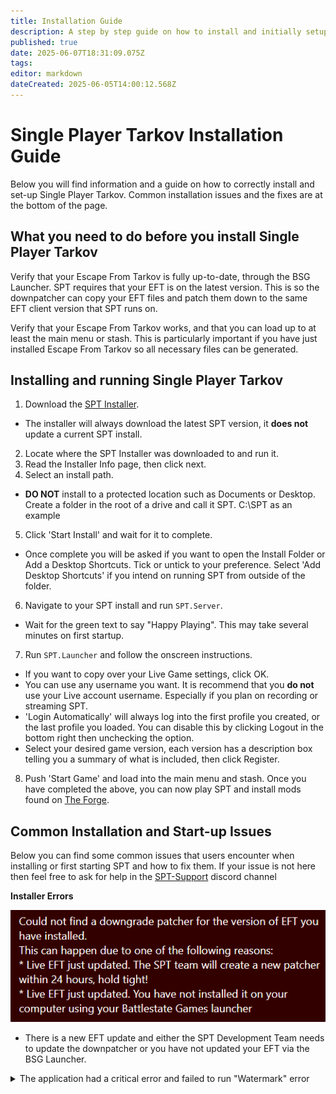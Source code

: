 ```yaml
---
title: Installation Guide
description: A step by step guide on how to install and initially setup Single Player Tarkov.
published: true
date: 2025-06-07T18:31:09.075Z
tags: 
editor: markdown
dateCreated: 2025-06-05T14:00:12.568Z
---
```


# Single Player Tarkov Installation Guide
Below you will find information and a guide on how to correctly install and set-up Single Player Tarkov. Common installation issues and the fixes are at the bottom of the page.


## What you need to do before you install Single Player Tarkov
Verify that your Escape From Tarkov is fully up-to-date, through the BSG Launcher.
SPT requires that your EFT is on the latest version. This is so the downpatcher can copy your EFT files and patch them down to the same EFT client version that SPT runs on.

Verify that your Escape From Tarkov works, and that you can load up to at least the main menu or stash.
This is particularly important if you have just installed Escape From Tarkov so all necessary files can be generated.

## Installing and running Single Player Tarkov
1. Download the [SPT Installer](https://ligma.waffle-lord.net/SPTInstaller.exe). 
- The installer will always download the latest SPT version, it **does not** update a current SPT install.
2. Locate where the SPT Installer was downloaded to and run it.
3. Read the Installer Info page, then click next.
4. Select an install path. 
- **DO NOT** install to a protected location such as Documents or Desktop. Create a folder in the root of a drive and call it SPT. C:\SPT as an example
5. Click 'Start Install' and wait for it to complete.
- Once complete you will be asked if you want to open the Install Folder or Add a Desktop Shortcuts. Tick or untick to your preference. Select 'Add Desktop Shortcuts' if you intend on running SPT from outside of the folder.
6. Navigate to your SPT install and run `SPT.Server`.
- Wait for the green text to say "Happy Playing". This may take several minutes on first startup.
7. Run `SPT.Launcher` and follow the onscreen instructions.
- If you want to copy over your Live Game settings, click OK. 
- You can use any username you want. It is recommend that you **do not** use your Live account username. Especially if you plan on recording or streaming SPT.
- 'Login Automatically' will always log into the first profile you created, or the last profile you loaded. You can disable this by clicking Logout in the bottom right then unchecking the option.
- Select your desired game version, each version has a description box telling you a summary of what is included, then click Register.
8. Push 'Start Game' and load into the main menu and stash.
Once you have completed the above, you can now play SPT and install mods found on [The Forge](https://forge.sp-tarkov.com/).

## Common Installation and Start-up Issues
Below you can find some common issues that users encounter when installing or first starting SPT and how to fix them. If your issue is not here then feel free to ask for help in the [SPT-Support](https://discord.com/channels/875684761291599922/1172730102119944222) discord channel

**Installer Errors**

![installernewpatch.png](/installernewpatch.png)

- There is a new EFT update and either the SPT Development Team needs to update the downpatcher or you have not updated your EFT via the BSG Launcher.

<details>
<summary>The application had a critical error and failed to run "Watermark" error</summary>
<br>

![failedshortcuts.png](/failedshortcuts.png)

This happens because you have moved the `SPT.Server` and/or the `SPT.Launcher`, out of your SPT install folder. 
You will need to move these back into your SPT install folder and create desktop shortcuts of these. You can do this by right-clicking the executables and then Send To > Desktop (Shortcut).
</details>